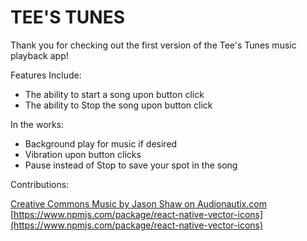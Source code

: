 # TEE'S TUNES 
Thank you for checking out the first version of the Tee's Tunes music playback app!

Features Include:

- The ability to start a song upon button click
- The ability to Stop the song upon button click

In the works:

- Background play for music if desired
- Vibration upon button clicks
- Pause instead of Stop to save your spot in the song



Contributions:

<a href="https://audionautix.com/">Creative Commons Music by Jason Shaw on Audionautix.com</a>
[https://www.npmjs.com/package/react-native-vector-icons](https://www.npmjs.com/package/react-native-vector-icons)


